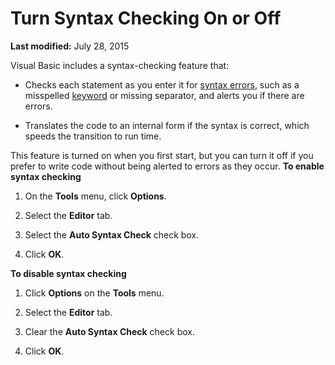 
# Turn Syntax Checking On or Off

 **Last modified:** July 28, 2015

Visual Basic includes a syntax-checking feature that:




- Checks each statement as you enter it for  [syntax errors](b8bdf64f-5920-1ae9-16d0-b26d09524a30.md), such as a misspelled  [keyword](b8bdf64f-5920-1ae9-16d0-b26d09524a30.md) or missing separator, and alerts you if there are errors.
    
- Translates the code to an internal form if the syntax is correct, which speeds the transition to run time.
    

This feature is turned on when you first start, but you can turn it off if you prefer to write code without being alerted to errors as they occur.
 **To enable syntax checking**


1. On the  **Tools** menu, click **Options**.
    
2. Select the  **Editor** tab.
    
3. Select the  **Auto Syntax Check** check box.
    
4. Click  **OK**.
    

 **To disable syntax checking**


1. Click  **Options** on the **Tools** menu.
    
2. Select the  **Editor** tab.
    
3. Clear the  **Auto Syntax Check** check box.
    
4. Click  **OK**.
    

